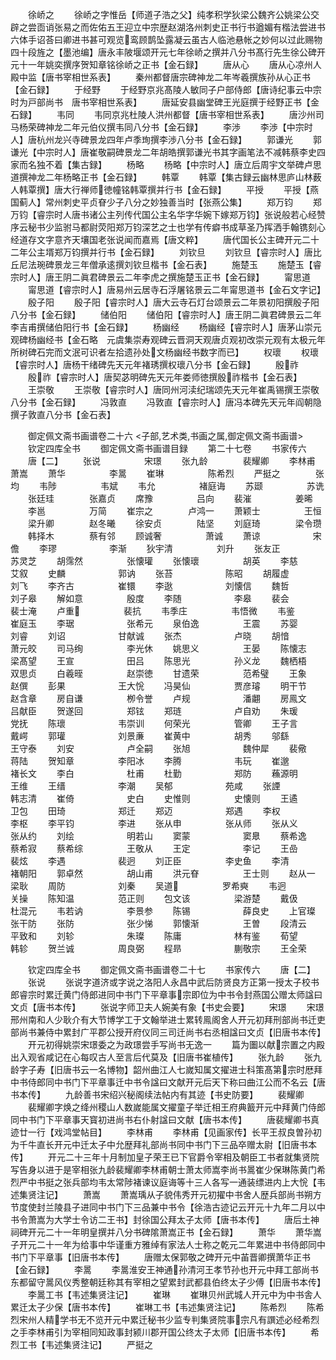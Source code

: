 <!-- { "loadSidebar": true } -->
　　徐峤之
　　徐峤之字惟岳【师道子浩之父】纯孝积学狄梁公魏齐公姚梁公交辟之尝靣诮张易之而佐佑五王迎立中宗歴赵湖洛州刺史正书行书遒媚有楷法尝进书六体手诏荅曰卿进书甚可观览鸾顾鹊坠露凝云虽古人临池悬帐之妙何以过此赐物四十段旌之【墨池编】唐永丰陂堰颂开元七年徐峤之撰并八分书髙行先生徐公碑开元十一年姚奕撰序贺知章铭徐峤之正书【金石録】
　　唐从心
　　唐从心凉州人殿中监【唐书宰相世系表】
　　秦州都督唐宗碑神龙二年岑羲撰族孙从心正书【金石録】
　　于经野
　　于经野京兆髙陵人敏同子户部侍郎【唐诗纪事云中宗时为戸部尚书　唐书宰相世系表】
　　唐延安县幽堂碑王光庭撰于经野正书【金石録】
　　韦同
　　韦同京兆杜陵人洪州都督【唐书宰相世系表】
　　唐沙州司马杨荣碑神龙二年元伯仪撰韦同八分书【金石録】
　　李渉
　　李渉【中宗时人】唐杭州龙兴寺碑景龙四年卢季珣撰李渉八分书【金石録】
　　郭谦光
　　郭谦光【中宗时人】唐崔敬嗣碑景龙二年胡皓撰郭谦光书其字画笔法不减韩蔡李史四家而名独不着【集古録】
　　杨略
　　杨略【中宗时人】唐立后周宇文举碑卢思道撰神龙二年杨略正书【金石録】
　　韩覃
　　韩覃【集古録云幽林思庐山林薮人韩覃撰】唐大行禅师徳幢铭韩覃撰并行书【金石録】
　　平授
　　平授【燕国蓟人】常州刺史平贞眘少子八分之妙独善当时【张燕公集】
　　郑万钧
　　郑万钧【睿宗时人唐书诸公主列传代国公主名华字华婉下嫁郑万钧】张说般若心经赞序云秘书少监驸马都尉荧阳郑万钧深艺之士也学有传癖书成草圣乃挥洒手翰镌刻心经道存文字意齐天壤国老张说闻而嘉焉【唐文粹】
　　唐代国长公主碑开元二十二年公主壻郑万钧撰并行书【金石録】
　　刘钦旦
　　刘钦旦【睿宗时人】唐比丘尼法琬碑景龙三年僧承逺撰刘钦旦楷书【金石表】
　　施楚玉
　　施楚玉【睿宗时人】唐王阴二眞君碑景云二年李虎之撰施楚玉正书【金石録】
　　甯思道
　　甯思道【睿宗时人】唐易州云居寺石浮屠铭景云二年甯思道书【金石文字记】
　　殷子阳
　　殷子阳【睿宗时人】唐大云寺石灯台颂景云二年景初阳撰殷子阳八分书【金石録】
　　储伯阳
　　储伯阳【睿宗时人】唐王阴二眞君碑景云二年李吉甫撰储伯阳行书【金石録】
　　杨幽经
　　杨幽经【睿宗时人】唐茅山崇元观碑杨幽经书【金石略　元虞集崇寿观碑云晋洞天观唐贞观初改崇元观有太极元年所树碑石完而文泯可识者左拾遗孙处文杨幽经书数字而已】
　　权瓌
　　权瓌【睿宗时人】唐杨干绪碑先天元年褚琇撰权瓌八分书【金石録】
　　殷祚
　　殷祚【睿宗时人】唐契苾明碑先天元年娄师徳撰殷祚楷书【金石表】
　　王崇敬
　　王崇敬【睿宗时人】唐同州河渎纪瑞颂先天元年崔禹锡撰王崇敬八分书【金石録】
　　冯敦直
　　冯敦直【睿宗时人】唐冯本碑先天元年阎朝隐撰子敦直八分书【金石表】

　　御定佩文斋书画谱卷二十六
<子部,艺术类,书画之属,御定佩文斋书画谱>
　　钦定四库全书
　　御定佩文斋书画谱目録
　　第二十七卷
　　书家传六
　　唐【二】
　　张说　　　　　宋璟
　　张九龄　　　　裴耀卿
　　李林甫　　　　萧嵩
　　萧华　　　　　李暠
　　崔琳　　　　　陈希烈
　　严挺之　　　　张均
　　韦陟　　　　　韦斌
　　韦允　　　　　褚庭诲
　　苏颋　　　　　苏诜
　　张廷珪　　　　张嘉贞
　　席豫　　　　　吕向
　　裴漼　　　　　姜晞
　　李邕　　　　　万简
　　崔宗之　　　　卢鸿一
　　萧颖士　　　　　王恒
　　梁升卿　　　　赵冬曦
　　徐安贞　　　　陆坚
　　刘庭琦　　　　梁令瓒
　　韩择木　　　　蔡有邻
　　顾诚奢　　　　　萧诚
　　萧谅　　　　　　宋儋
　　李璆　　　　　　李渐
　　狄宇清　　　　　刘升
　　张友正　　　　　苏灵芝
　　胡霈然　　　　　张懐瓘
　　张懐瓌　　　　　胡英
　　李慈　　　　　　艾叙
　　史麟　　　　　　郭讷
　　张苔　　　　　　陈昭
　　胡履虚　　　　　刘飞
　　李齐古　　　　　崔镮
　　李逖　　　　　　刘懐信
　　魏哲　　　　　　刘子皋
　　解如意　　　　　殷度
　　李随　　　　　　李皋
　　裴会　　　　　　裴士淹
　　卢重　　　　　裴抗
　　韦季庄　　　　　韦悟微
　　韦鉴　　　　　　崔庭玉
　　李琚　　　　　　张希元
　　泉伯逸　　　　　王震
　　苏婴　　　　　　刘睿
　　刘诏　　　　　　甘献诚
　　张杰　　　　　　卢晓
　　胡愔　　　　　　萧元皎
　　司马绚　　　　　李光休
　　姚思义　　　　　王晏
　　陈懐志　　　　　梁髙望
　　王宣　　　　　　田吕
　　陈思光　　　　　孙义龙
　　魏栖梧　　　　　双思贞
　　白羲晊　　　　　赵崇徳
　　甘遗荣　　　　　范希璧
　　王象　　　　　　赵僎
　　彭果　　　　　　王大恱
　　冯昊仙　　　　　贾彦璿
　　明干节　　　　　赵含章
　　房自谦　　　　　栁令誉
　　卢规　　　　　　潘翽
　　房鳯文　　　　　吕献臣
　　贺遂回　　　　　郑铉
　　郑琏　　　　　　卢自劝
　　朱瑗　　　　　　党抚
　　陈瓌　　　　　　韦崇训
　　何荣光　　　　　管卿
　　王子言　　　　　戴崿
　　郭瓘　　　　　　刘景亷
　　崔黄中　　　　　胡秀
　　邬繇　　　　　　王守泰
　　刘安　　　　　　卢全嗣
　　张旭　　　　　　魏仲犀
　　裴儆　　　　　　蒋陆
　　贺知章　　　　　李阳冰
　　李腾　　　　　　韦玩
　　崔邈　　　　　　褚长文
　　李白　　　　　　杜甫
　　杜勤　　　　　　郑防
　　蘓源明　　　　　王维
　　王缙　　　　　　李潮
　　吴郁　　　　　　苑咸
　　张諲　　　　　　韩志清
　　崔倚　　　　　　史白
　　史惟则　　　　　史懐则
　　王遹　　　　　　卫包
　　田琦　　　　　　郑迁
　　郑迈　　　　　　郑遇
　　李权　　　　　　李枢
　　李平钧　　　　　李进
　　张从申　　　　　张从师
　　张从义　　　　　张从约
　　刘绘　　　　　　明若山
　　窦蒙　　　　　　窦臮
　　蔡希逸　　　　　蔡希寂
　　蔡希综　　　　　王敬从
　　王定　　　　　　李记
　　王嵒　　　　　　裴炫
　　李遇　　　　　　裴迥
　　刘正臣　　　　　李史鱼
　　李清　　　　　　褚朝阳
　　郭卓然　　　　　胡山甫
　　洪元眘　　　　　王士则
　　赵从一　　　　　梁耿
　　周防　　　　　　刘秦
　　吴道　　　　　罗希奭
　　韦迥　　　　　　关操
　　陈知温　　　　　范正则
　　包文该　　　　　梁游楚
　　戴伋　　　　　　杜混元
　　韦若讷　　　　　李景参
　　陈锡　　　　　　薛良史
　　上官璨　　　　　张干防
　　张防　　　　　　张少悌
　　郭懐渐　　　　　王曽
　　段清云　　　　　平致和
　　刘轸　　　　　　朱璨
　　陈庸　　　　　　林有鉴
　　荀望　　　　　　韩轸
　　贺兰诚　　　　　周良弼
　　程昻　　　　　　蒯敬宗
　　王全荣

　　钦定四库全书
　　御定佩文斋书画谱卷二十七
　　书家传六
　　唐【二】
　　张说
　　张说字道济或字说之洛阳人永昌中武后防贤良方正第一授太子校书郎睿宗时累迁黄门侍郎进同中书门下平章事宗即位为中书令封燕国公赠太师諡曰文贞【唐书本传】
　　张说字师卫夫人婉美有象【书史会要】
　　宋璟
　　宋璟邢州南和人少耿介有大节博学工于文翰举进士累转鳯阁舍人开元初拜刑部尚书迁吏部尚书兼侍中累封广平郡公授开府仪同三司迁尚书右丞相諡曰文贞【旧唐书本传】
　　开元初得姚崇宋璟委之为政璟尝手写尚书无逸一
　　篇为圗以献宗置之内殿出入观省咸记在心每叹古人至言后代莫及【旧唐书崔植传】
　　张九龄
　　张九龄字子寿【旧唐书云一名博物】韶州曲江人七嵗知属文擢进士科策髙第宗时厯拜中书侍郎同中书门下平章事迁中书令諡曰文献开元后天下称曰曲江公而不名云【唐书本传】
　　九龄善书宋绍兴秘阁续法帖内有其迹【书史防要】
　　裴耀卿
　　裴耀卿字焕之绛州稷山人数嵗能属文擢童子举迁相王府典籖开元中拜黄门侍郎同中书门下平章事天寳初进尚书右仆射諡曰文献【唐书本传】
　　唐裴耀卿书真迹廿一行【戏鸿堂帖目】
　　李林甫
　　李林甫【见画家传】长平王叔良曽孙初为千牛直长开元中迁太子中允歴拜礼部尚书同中书门下三品卒赠太尉【旧唐书本传】
　　开元二十三年十月制加皇子荣王已下官爵令宰相及朝臣工书者就集贤院写告身以进于是宰相张九龄裴耀卿李林甫朝士萧太师嵩李尚书暠崔少保琳陈黄门希烈严中书挺之张兵部均韦太常陟褚谏议庭诲等十三人各写一通装缥进内上大恱【韦述集贤注记】
　　萧嵩
　　萧嵩瑀从子貌伟秀开元初擢中书舍人歴兵部尚书朔方节度使封兰陵县子进同中书门下三品兼中书令【徐浩古迹记云开元十九年二月以中书令萧嵩为大学士令访二王书】封徐国公拜太子太师【唐书本传】
　　唐后土神祠碑开元二十一年明皇撰并八分书碑隂萧嵩正书【金石録】
　　萧华
　　萧华嵩子开元二十一年为给事中华谨重方雅绰有家法人士称之乾元二年累进中书侍郎同中书门下平章事【旧唐书本传】
　　唐赠太保郭敬之碑开元中苖晋卿撰萧华正书【金石録】
　　李暠
　　李暠淮安王神通孙清河王孝节孙也开元中拜工部尚书东都留守暠风仪秀整朝廷称其有宰相之望累封武都县伯终太子少傅【旧唐书本传】
　　李暠工书【韦述集贤注记】
　　崔琳
　　崔琳贝州武城人开元中为中书舎人累迁太子少保【唐书本传】
　　崔琳工书【韦述集贤注记】
　　陈希烈
　　陈希烈宋州人精学书无不览开元中累迁秘书少监专判集贤院事宗凡有譔述必经希烈之手李林甫引为宰相同知政事封颍川郡开国公终太子太师【旧唐书本传】
　　希烈工书【韦述集贤注记】
　　严挺之
